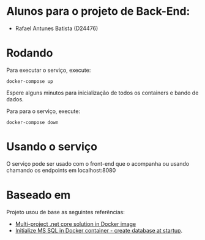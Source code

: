 # Alunos para o projeto de Back-End:
- Rafael Antunes Batista (D24476)

# Rodando

Para executar o serviço, execute:
```
docker-compose up
```
Espere alguns minutos para inicialização de todos os containers e bando de dados.

Para para o serviço, execute:

```
docker-compose down
```

# Usando o serviço
O serviço pode ser usado com o front-end que o acompanha ou usando chamando os endpoints em localhost:8080

# Baseado em
Projeto usou de base as seguintes referências:

- [Multi-project .net core solution in Docker image](https://www.softwaredeveloper.blog/multi-project-dotnet-core-solution-in-docker-image)
- [Initialize MS SQL in Docker container - create database at startup](https://www.softwaredeveloper.blog/initialize-mssql-in-docker-container).

